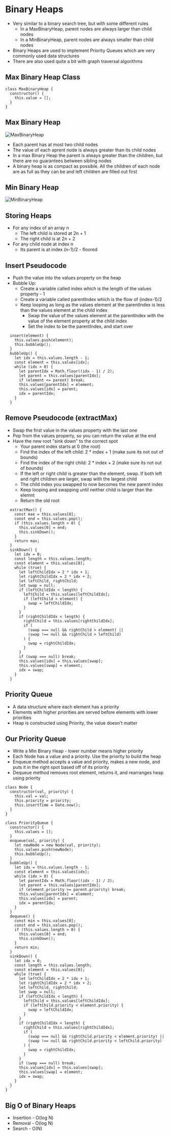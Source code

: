 # Binary Heaps

- Very similar to a binary search tree, but with some different rules
  - In a MaxBinaryHeap, parent nodes are always larger than child nodes
  - In a MinBinaryHeap, parent nodes are always smaller than child nodes
- Binary Heaps are used to implement Priority Queues which are very commonly used data structures
- There are also used quite a bit with graph traversal algorithms

## Max Binary Heap Class

```
class MaxBinaryHeap {
  constructor() {
    this.value = [];
  }
}
```

## Max Binary Heap

![MaxBinaryHeap](/Images/maxBinaryHeap.png)

- Each parent has at most two child nodes
- The value of each aprent node is always greater than its child nodes
- In a max Binary Heap the parent is always greater than the children, but there are no guarantees between sibling nodes
- A binary heap is as compact as possible. All the children of each node are as full as they can be and left children are filled out first

## Min Binary Heap

![MinBinaryHeap](/Images/mixBinaryHeap.png)

## Storing Heaps

- For any index of an array n
  - The left child is stored at 2n + 1
  - The right child is at 2n + 2
- For any child node at index n
  - Its parent is at index (n-1)/2 - floored

## Insert Pseudocode

- Push the value into the values property on the heap
- Bubble Up:
  - Create a variable called index which is the length of the values property - 1
  - Create a variable called parentIndex which is the flow of (index-1)/2
  - Keep looping as long as the values element at the parentIndex is less than the values element at the child index
    - Swap the value of the values element at the parentIndex with the value of the element property at the child index
    - Set the index to be the parentIndex, and start over

```
  insert(element) {
    this.values.push(element);
    this.bubbleUp();
  }
  bubbleUp() {
    let idx = this.values.length - 1;
    const element = this.values[idx];
    while (idx > 0) {
      let parentIdx = Math.floor((idx - 1) / 2);
      let parent = this.values[parentIdx];
      if (element <= parent) break;
      this.values[parentIdx] = element;
      this.values[idx] = parent;
      idx = parentIdx;
    }
  }
```

## Remove Pseudocode (extractMax)

- Swap the first value in the values property with the last one
- Pop from the values property, so you can return the value at the end
- Have the new root "sink down" to the correct spot
  - Your parent index starts at 0 (the root)
  - Find the index of the left child: 2 \* index + 1 (make sure its not out of bounds)
  - Find the index of the right child: 2 \* index + 2 (make sure its not out of bounds)
  - If the left or right child is greater than the element, swap. If both left and right children are larger, swap with the largest child
  - The child index you swapped to now becomes the new parent index
  - Keep looping and swapping until neither child is larger than the elemnt
  - Return the old root

```
  extractMax() {
    const max = this.values[0];
    const end = this.values.pop();
    if (this.values.length > 0) {
      this.values[0] = end;
      this.sinkDown();
    }
    return max;
  }
  sinkDown() {
    let idx = 0;
    const length = this.values.length;
    const element = this.values[0];
    while (true) {
      let leftChildIdx = 2 * idx + 1;
      let rightChildIdx = 2 * idx + 2;
      let leftChild, rightChild;
      let swap = null;
      if (leftChildIdx < length) {
        leftChild = this.values[leftChildIdx];
        if (leftChild > element) {
          swap = leftChildIdx;
        }
      }
      if (rightChildIdx < length) {
        rightChild = this.values[rightChildIdx];
        if (
          (swap === null && rightChild > element) ||
          (swap !== null && rightChild > leftChild)
        ) {
          swap = rightChildIdx;
        }
      }
      if (swap === null) break;
      this.values[idx] = this.values[swap];
      this.values[swap] = element;
      idx = swap;
    }
  }
```

## Priority Queue

- A data structure where each element has a priority
- Elements with higher priorities are served before elements with lower priorities
- Heap is constructed using Priority, the value doesn't matter

## Our Priority Queue

- Write a Min Binary Heap - lower number means higher priority
- Each Node has a value and a priority. Use the priority to build the heap
- Enqueue method accepts a value and priority, makes a new node, and puts it in the right spot based off of its priority
- Dequeue method removes root element, returns it, and rearranges heap using priority

```
class Node {
  constructor(val, priority) {
    this.val = val;
    this.priority = priority;
    this.insertTime = Date.now();
  }
}

class PriorityQueue {
  constructor() {
    this.values = [];
  }
  enqueue(val, priority) {
    let newNode = new Node(val, priority);
    this.values.push(newNode);
    this.bubbleUp();
  }
  bubbleUp() {
    let idx = this.values.length - 1;
    const element = this.values[idx];
    while (idx > 0) {
      let parentIdx = Math.floor((idx - 1) / 2);
      let parent = this.values[parentIdx];
      if (element.priority >= parent.priority) break;
      this.values[parentIdx] = element;
      this.values[idx] = parent;
      idx = parentIdx;
    }
  }
  dequeue() {
    const min = this.values[0];
    const end = this.values.pop();
    if (this.values.length > 0) {
      this.values[0] = end;
      this.sinkDown();
    }
    return min;
  }
  sinkDown() {
    let idx = 0;
    const length = this.values.length;
    const element = this.values[0];
    while (true) {
      let leftChildIdx = 2 * idx + 1;
      let rightChildIdx = 2 * idx + 2;
      let leftChild, rightChild;
      let swap = null;
      if (leftChildIdx < length) {
        leftChild = this.values[leftChildIdx];
        if (leftChild.priority < element.priority) {
          swap = leftChildIdx;
        }
      }
      if (rightChildIdx < length) {
        rightChild = this.values[rightChildIdx];
        if (
          (swap === null && rightChild.priority < element.priority) ||
          (swap !== null && rightChild.priority < leftChild.priority)
        ) {
          swap = rightChildIdx;
        }
      }
      if (swap === null) break;
      this.values[idx] = this.values[swap];
      this.values[swap] = element;
      idx = swap;
    }
  }
}
```

## Big O of Binary Heaps

- Insertion - O(log N)
- Removal - O(log N)
- Search - O(N)
